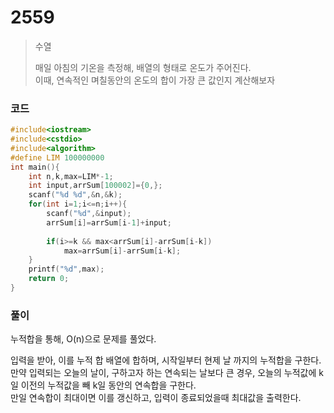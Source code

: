 # 2559
> 수열<p></p>
> 매일 아침의 기온을 측정해, 배열의 형태로 온도가 주어진다.<br>
> 이때, 연속적인 며칠동안의 온도의 합이 가장 큰 값인지 계산해보자
### 코드
```c++
#include<iostream>
#include<cstdio>
#include<algorithm>
#define LIM 100000000
int main(){
    int n,k,max=LIM*-1;
    int input,arrSum[100002]={0,};
    scanf("%d %d",&n,&k);
    for(int i=1;i<=n;i++){
        scanf("%d",&input);
        arrSum[i]=arrSum[i-1]+input;
        
        if(i>=k && max<arrSum[i]-arrSum[i-k])
            max=arrSum[i]-arrSum[i-k];
    }
    printf("%d",max);
    return 0;
}
```
### 풀이
누적합을 통해, O(n)으로 문제를 풀었다.<p>
입력을 받아, 이를 누적 합 배열에 합하며, 시작일부터 현제 날 까지의 누적합을 구한다.<br>
만약 입력되는 오늘의 날이, 구하고자 하는 연속되는 날보다 큰 경우, 오늘의 누적값에 k일 이전의 누적값을 빼 k일 동안의 연속합을 구한다.<br>
만일 연속합이 최대이면 이를 갱신하고, 입력이 종료되었을때 최대값을 출력한다.